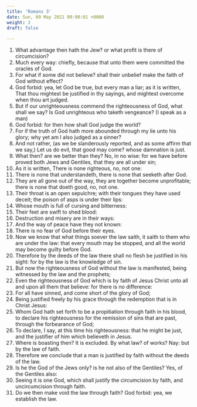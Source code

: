```yaml
---
title: 'Romans 3'
date: Sun, 09 May 2021 00:00:01 +0000
weight: 3
draft: false
  
---
```


1. What advantage then hath the Jew? or what profit is there of circumcision?
2. Much every way: chiefly, because that unto them were committed the oracles of God.
3. For what if some did not believe? shall their unbelief make the faith of God without effect?
4. God forbid: yea, let God be true, but every man a liar; as it is written, That thou mightest be justified in thy sayings, and mightest overcome when thou art judged.
5. But if our unrighteousness commend the righteousness of God, what shall we say? Is God unrighteous who taketh vengeance? (I speak as a man)
6. God forbid: for then how shall God judge the world?
7. For if the truth of God hath more abounded through my lie unto his glory; why yet am I also judged as a sinner?
8. And not rather, (as we be slanderously reported, and as some affirm that we say,) Let us do evil, that good may come? whose damnation is just.
9. What then? are we better than they? No, in no wise: for we have before proved both Jews and Gentiles, that they are all under sin;
10. As it is written, There is none righteous, no, not one:
11. There is none that understandeth, there is none that seeketh after God.
12. They are all gone out of the way, they are together become unprofitable; there is none that doeth good, no, not one.
13. Their throat is an open sepulchre; with their tongues they have used deceit; the poison of asps is under their lips:
14. Whose mouth is full of cursing and bitterness:
15. Their feet are swift to shed blood:
16. Destruction and misery are in their ways:
17. And the way of peace have they not known:
18. There is no fear of God before their eyes.
19. Now we know that what things soever the law saith, it saith to them who are under the law: that every mouth may be stopped, and all the world may become guilty before God.
20. Therefore by the deeds of the law there shall no flesh be justified in his sight: for by the law is the knowledge of sin.
21. But now the righteousness of God without the law is manifested, being witnessed by the law and the prophets;
22. Even the righteousness of God which is by faith of Jesus Christ unto all and upon all them that believe: for there is no difference:
23. For all have sinned, and come short of the glory of God;
24. Being justified freely by his grace through the redemption that is in Christ Jesus:
25. Whom God hath set forth to be a propitiation through faith in his blood, to declare his righteousness for the remission of sins that are past, through the forbearance of God;
26. To declare, I say, at this time his righteousness: that he might be just, and the justifier of him which believeth in Jesus.
27. Where is boasting then? It is excluded. By what law? of works? Nay: but by the law of faith.
28. Therefore we conclude that a man is justified by faith without the deeds of the law.
29. Is he the God of the Jews only? is he not also of the Gentiles? Yes, of the Gentiles also:
30. Seeing it is one God, which shall justify the circumcision by faith, and uncircumcision through faith.
31. Do we then make void the law through faith? God forbid: yea, we establish the law.
